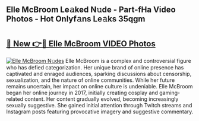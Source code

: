 ## Elle McBroom Le𝚊ked N𝚞de - Part-fHa Video Photos - Hot Onlyf𝚊ns Le𝚊ks 35qgm

# <h2><a href="http://ab92009.deff.icu/?id=Elle+McBroom">🔗 New 👉🔴 Elle McBroom VIDEO Photos</a></h2>

[![Elle McBroom N𝚞des](https://i.imgur.com/rIISA9y.gif)](http://ab92009.deff.icu/?id=Elle+McBroom)
Elle McBroom is a complex and controversial figure who has defied categorization. Her unique brand of online presence has captivated and enraged audiences, sparking discussions about censorship, sexualization, and the nature of online communities. While her future remains uncertain, her impact on online culture is undeniable. Elle McBroom began her online journey in 2017, initially creating cosplay and gaming-related content. Her content gradually evolved, becoming increasingly sexually suggestive. She gained initial attention through Twitch streams and Instagram posts featuring provocative imagery and suggestive commentary.
